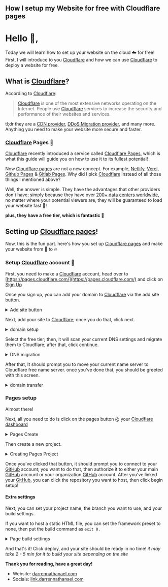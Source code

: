 ## How I setup my Website for free with Cloudflare pages

# Hello 👋, 
Today we will learn how to set up your website on the cloud ☁️ for free!
First, I will introduce to you [Cloudflare](https://www.cloudflare.com/en-ca/) and how we can use [Cloudflare](https://www.cloudflare.com/en-ca/) to deploy a website for free.

## What is [Cloudflare](https://www.cloudflare.com/en-ca/)?
According to [Cloudflare](https://www.cloudflare.com/en-ca/):
> [Cloudflare](https://www.cloudflare.com/en-ca/) is one of the most extensive networks operating on the Internet. People use [Cloudflare](https://www.cloudflare.com/en-ca/) services to increase the security and performance of their websites and services.

tl;dr they are a [CDN provider](https://www.cloudflare.com/en-ca/cdn/), [DDoS Migration provider](https://www.cloudflare.com/en-ca/ddos/), and many more. Anything you need to make your website more secure and faster.


### [Cloudflare](https://www.cloudflare.com/en-ca/) Pages 📄
[Cloudflare](https://www.cloudflare.com/en-ca/) recently introduced a service called [Cloudflare Pages](https://pages.dev/), which is what this guide will guide you on how to use it to its fullest potential!

Now [Cloudflare pages](https://pages.dev/) are not a new concept. For example, [Netlify](https://www.netlify.com/), [Verel](https://vercel.com/), [Github Pages](https://pages.github.com/) & [Gitlab Pages](https://docs.gitlab.com/ee/user/project/pages/).
Why did I pick [Cloudflare](https://pages.dev/) instead of all those things I mentioned above?

Well, the answer is simple. They have the advantages that other providers don't have; simply because they have over [200+ data centers worldwide](https://www.cloudflare.com/en-ca/network/), no matter where your potential viewers are, they will be guaranteed to load your website fast 💨!

**plus, they have a free tier, which is fantastic 👏**

## Setting up [Cloudflare pages](https://pages.dev/)!
Now, this is the fun part. here's how you set up [Cloudflare pages](https://pages.dev/) and make your website from 🐌 to 🔥

### Setup [Cloudflare](https://www.cloudflare.com/en-ca/) account 🔑

First, you need to make a [Cloudflare](https://www.cloudflare.com/en-ca/) account, head over to [https://pages.cloudflare.com/](https://pages.cloudflare.com/) and click on [Sign Up](https://dash.cloudflare.com/sign-up/pages)

Once you sign up, you can add your domain to [Cloudflare](https://www.cloudflare.com/en-ca/) via the add site button.

<details>
<summary>Add site button</summary>
<br>
![addsite](https://cdn.hashnode.com/res/hashnode/image/upload/v1638866792637/CtGcuh6M5.jpeg)
</details>

Next, add your site to [Cloudflare](https://www.cloudflare.com/en-ca/); once you do that, click next.

<details>
<summary>domain setup</summary>
<br>
![next](https://cdn.hashnode.com/res/hashnode/image/upload/v1638866869736/rRhp80Rj7.jpeg)
</details>

Select the free tier; then, it will scan your current DNS settings and migrate them to Cloudflare; after that, click continue.


<details>
<summary>DNS migration</summary>
<br>
![dnsscandone](https://cdn.hashnode.com/res/hashnode/image/upload/v1638866991762/ZJYduS8dL.jpeg)
</details>


After that, It should prompt you to move your current name server to Cloudflare free name server. once you've done that, you should be greeted with this screen.


<details>
<summary>domain transfer</summary>
<br>
![domain transfer done](https://cdn.hashnode.com/res/hashnode/image/upload/v1638867111605/ADVADI6v6.jpeg)
</details>


### Pages setup
Almost there!

Next, all you need to do is click on the pages button @ your [Cloudflare dashboard](https://dash.cloudflare.com)

<details>
<summary>Pages Create</summary>
<br>
![pagessswowiw](https://cdn.hashnode.com/res/hashnode/image/upload/v1638867367086/dMS-c_u8r.jpeg)
</details>

Then create a new project.

<details>
<summary>Creating Pages Project</summary>
<br>
![new proj](https://cdn.hashnode.com/res/hashnode/image/upload/v1638867507609/8Ne0rSOqy.jpeg)
</details>

Once you've clicked that button, it should prompt you to connect to your [GitHub](https://github.com/) account; you want to do that, then authorize it to either your main [GitHub](https://github.com/) account or your organization [GitHub](https://github.com/) account.
After you've linked your [GitHub](https://github.com/), you can click the repository you want to host, then click begin setup! 

#### Extra settings

Next, you can set your project name, the branch you want to use, and your build settings.

If you want to host a static HTML file, you can set the framework preset to none, then put the build command as `exit 0.`


<details>
<summary>Page build settings</summary>
<br>
![settings](https://cdn.hashnode.com/res/hashnode/image/upload/v1638867726277/BmA46uwC1.jpeg)
</details>


And that's it! Click deploy, and your site should be ready in no time!
*it may take 2 - 5 min for it to build your site depending on the site*

**Thank you for reading, have a great day!**

- Website: [darrennathanael.com](https://darrennathanael.com)
- Socials: [link.darrennathanael.com](https://link.darrennathanael.com)